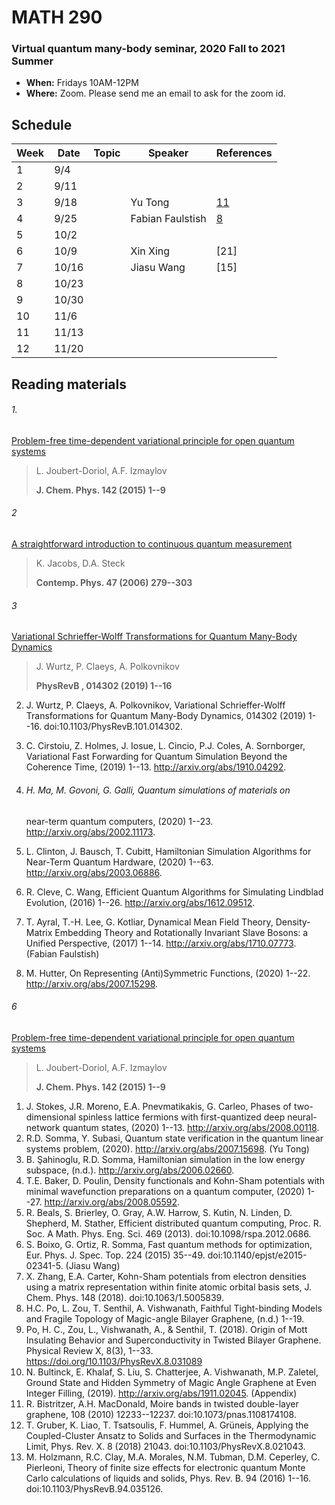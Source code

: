 # MATH 290

### Virtual quantum many-body seminar, 2020 Fall to 2021 Summer

- **When:** Fridays 10AM-12PM
- **Where:** Zoom. Please send me an email to ask for the zoom id.



## Schedule

| Week | Date  | Topic | Speaker          | References |
|------|-------|-------|------------------|------------|
| 1    | 9/4   |       |                  |            |
| 2    | 9/11  |       |                  |            |
| 3    | 9/18  |       | Yu Tong          | [11](#Reading-materials)     |
| 4    | 9/25  |       | Fabian Faulstish | [8](#6)      |
| 5    | 10/2  |       |                  |            |
| 6    | 10/9  |       | Xin Xing         | \[21\]     |
| 7    | 10/16 |       | Jiasu Wang       | \[15\]     |
| 8    | 10/23 |       |                  |            |
| 9    | 10/30 |       |                  |            |
| 10   | 11/6  |       |                  |            |
| 11   | 11/13 |       |                  |            |
| 12   | 11/20 |       |                  |            |



## Reading materials 

###### 1. 
[Problem-free time-dependent variational principle for open quantum systems](http://arxiv.org/abs/1501.02025v3)

> L. Joubert-Doriol, A.F. Izmaylov
> 
> **J. Chem. Phys. 142 (2015) 1--9**

###### 2

[A straightforward introduction to continuous quantum measurement](https://arxiv.org/pdf/quant-ph/0611067.pdf)

> K. Jacobs, D.A. Steck
>
> **Contemp. Phys. 47 (2006) 279--303**

###### 3

 [Variational Schrieffer-Wolff Transformations for Quantum Many-Body Dynamics](https://arxiv.org/pdf/1910.11889.pdf)

> J. Wurtz, P. Claeys, A. Polkovnikov
>
> **PhysRevB , 014302 (2019) 1--16**






2.  J. Wurtz, P. Claeys, A. Polkovnikov, Variational Schrieffer-Wolff
    Transformations for Quantum Many-Body Dynamics, 014302 (2019) 1--16.
    doi:10.1103/PhysRevB.101.014302.
    
3.  C. Cirstoiu, Z. Holmes, J. Iosue, L. Cincio, P.J. Coles, A.
    Sornborger, Variational Fast Forwarding for Quantum Simulation
    Beyond the Coherence Time, (2019) 1--13.
    http://arxiv.org/abs/1910.04292.
    
4.  ###### H. Ma, M. Govoni, G. Galli, Quantum simulations of materials on
  
    near-term quantum computers, (2020) 1--23.
    http://arxiv.org/abs/2002.11173.
    
5.  L. Clinton, J. Bausch, T. Cubitt, Hamiltonian Simulation Algorithms
    for Near-Term Quantum Hardware, (2020) 1--63.
    http://arxiv.org/abs/2003.06886.
    
6.  R. Cleve, C. Wang, Efficient Quantum Algorithms for Simulating
    Lindblad Evolution, (2016) 1--26. http://arxiv.org/abs/1612.09512.
    
7.  T. Ayral, T.-H. Lee, G. Kotliar, Dynamical Mean Field Theory,
    Density-Matrix Embedding Theory and Rotationally Invariant Slave
    Bosons: a Unified Perspective, (2017) 1--14.
    http://arxiv.org/abs/1710.07773. (Fabian Faulstish)
    
8.  M. Hutter, On Representing (Anti)Symmetric Functions, (2020) 1--22.
    http://arxiv.org/abs/2007.15298.

###### 6
 [Problem-free time-dependent variational principle for open quantum systems](http://arxiv.org/abs/1501.02025v3)

> L. Joubert-Doriol, A.F. Izmaylov
>
> **J. Chem. Phys. 142 (2015) 1--9**

1.  J. Stokes, J.R. Moreno, E.A. Pnevmatikakis, G. Carleo, Phases of
   two-dimensional spinless lattice fermions with first-quantized deep
   neural-network quantum states, (2020) 1--13.
   http://arxiv.org/abs/2008.00118.
2.  R.D. Somma, Y. Subasi, Quantum state verification in the quantum
  linear systems problem, (2020). http://arxiv.org/abs/2007.15698. (Yu
  Tong)
3.  B. Şahinoglu, R.D. Somma, Hamiltonian simulation in the low energy
   subspace, (n.d.). http://arxiv.org/abs/2006.02660.
4.  T.E. Baker, D. Poulin, Density functionals and Kohn-Sham potentials
   with minimal wavefunction preparations on a quantum computer, (2020)
   1--27. http://arxiv.org/abs/2008.05592.
5.  R. Beals, S. Brierley, O. Gray, A.W. Harrow, S. Kutin, N. Linden, D.
   Shepherd, M. Stather, Efficient distributed quantum computing,
   Proc. R. Soc. A Math. Phys. Eng. Sci. 469 (2013).
   doi:10.1098/rspa.2012.0686.
6.  S. Boixo, G. Ortiz, R. Somma, Fast quantum methods for optimization,
   Eur. Phys. J. Spec. Top. 224 (2015) 35--49.
   doi:10.1140/epjst/e2015-02341-5. (Jiasu Wang)
7.  X. Zhang, E.A. Carter, Kohn-Sham potentials from electron densities
   using a matrix representation within finite atomic orbital basis
   sets, J. Chem. Phys. 148 (2018). doi:10.1063/1.5005839.
8.  H.C. Po, L. Zou, T. Senthil, A. Vishwanath, Faithful Tight-binding
   Models and Fragile Topology of Magic-angle Bilayer Graphene, (n.d.)
   1--19.
9.  Po, H. C., Zou, L., Vishwanath, A., & Senthil, T. (2018). Origin of
   Mott Insulating Behavior and Superconductivity in Twisted Bilayer
   Graphene. Physical Review X, 8(3), 1--33.
   https://doi.org/10.1103/PhysRevX.8.031089
10.  N. Bultinck, E. Khalaf, S. Liu, S. Chatterjee, A. Vishwanath, M.P.
   Zaletel, Ground State and Hidden Symmetry of Magic Angle Graphene at
   Even Integer Filling, (2019). http://arxiv.org/abs/1911.02045.
   (Appendix)
11.  R. Bistritzer, A.H. MacDonald, Moire bands in twisted double-layer
    graphene, 108 (2010) 12233--12237. doi:10.1073/pnas.1108174108.
12.  T. Gruber, K. Liao, T. Tsatsoulis, F. Hummel, A. Grüneis, Applying
    the Coupled-Cluster Ansatz to Solids and Surfaces in the
    Thermodynamic Limit, Phys. Rev. X. 8 (2018) 21043.
    doi:10.1103/PhysRevX.8.021043.
13.  M. Holzmann, R.C. Clay, M.A. Morales, N.M. Tubman, D.M. Ceperley, C.
    Pierleoni, Theory of finite size effects for electronic quantum
    Monte Carlo calculations of liquids and solids, Phys. Rev. B.
    94 (2016) 1--16. doi:10.1103/PhysRevB.94.035126.